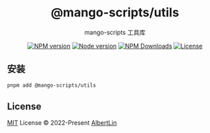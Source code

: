 <h1 align="center">
@mango-scripts/utils
</h1>
<p align="center">
mango-scripts 工具库
<p>
<p align="center">
<a href="https://www.npmjs.com/package/@mango-scripts/utils" target="__blank" rel="noopener noreferrer"><img src="https://img.shields.io/npm/v/@mango-scripts/utils?label=" alt="NPM version"></a>
<a href="https://www.npmjs.com/package/@mango-scripts/utils" target="__blank" rel="noopener noreferrer"><img src="https://img.shields.io/node/v/@mango-scripts/utils" alt="Node version"></a>
<a href="https://www.npmjs.com/package/@mango-scripts/utils" target="__blank" rel="noopener noreferrer"><img alt="NPM Downloads" src="https://img.shields.io/npm/dt/@mango-scripts/utils"></a>
<a href="./LICENSE" target="__blank" rel="noopener noreferrer"><img alt="License" src="https://img.shields.io/github/license/Albertlin0923/mango-scripts"></a>
</p>

## 安装

```bash
pnpm add @mango-scripts/utils
```

## License

[MIT](./LICENSE) License © 2022-Present [AlbertLin](https://github.com/AlbertLin0923)

